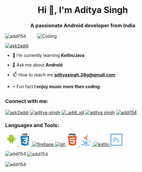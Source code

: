<h1 align="center">Hi 👋, I'm Aditya Singh</h1>
<h3 align="center">A passionate Android developer from India</h3>
<img align="right" alt="Coding" width="400" src="https://cdn.dribbble.com/users/1162077/screenshots/3848914/programmer.gif">
<p align="left"> <img src="https://komarev.com/ghpvc/?username=addi154&label=Profile%20views&color=0e75b6&style=flat" alt="addi154" /> </p>

<p align="left"> <a href="https://twitter.com/ask2addi" target="blank"><img src="https://img.shields.io/twitter/follow/ask2addi?logo=twitter&style=for-the-badge" alt="ask2addi" /></a> </p>

- 🌱 I’m currently learning **Kotlin/Java**

- 💬 Ask me about **Android**

- 📫 How to reach me **adityasingh.28g@gmail.com**

- ⚡ Fun fact **I enjoy music more then coding**

<h3 align="left">Connect with me:</h3>
<p align="left">
<a href="https://twitter.com/ask2addi" target="blank"><img align="center" src="https://raw.githubusercontent.com/rahuldkjain/github-profile-readme-generator/master/src/images/icons/Social/twitter.svg" alt="ask2addi" height="30" width="40" /></a>
<a href="https://linkedin.com/in/aditya-singh" target="blank"><img align="center" src="https://raw.githubusercontent.com/rahuldkjain/github-profile-readme-generator/master/src/images/icons/Social/linked-in-alt.svg" alt="aditya-singh" height="30" width="40" /></a>
<a href="https://instagram.com/_addi_xd" target="blank"><img align="center" src="https://raw.githubusercontent.com/rahuldkjain/github-profile-readme-generator/master/src/images/icons/Social/instagram.svg" alt="_addi_xd" height="30" width="40" /></a>
<a href="https://www.youtube.com/c/aditya singh" target="blank"><img align="center" src="https://raw.githubusercontent.com/rahuldkjain/github-profile-readme-generator/master/src/images/icons/Social/youtube.svg" alt="aditya singh" height="30" width="40" /></a>
<a href="https://www.leetcode.com/addi154" target="blank"><img align="center" src="https://raw.githubusercontent.com/rahuldkjain/github-profile-readme-generator/master/src/images/icons/Social/leet-code.svg" alt="addi154" height="30" width="40" /></a>
</p>

<h3 align="left">Languages and Tools:</h3>
<p align="left"> <a href="https://developer.android.com" target="_blank" rel="noreferrer"> <img src="https://raw.githubusercontent.com/devicons/devicon/master/icons/android/android-original-wordmark.svg" alt="android" width="40" height="40"/> </a> <a href="https://www.w3schools.com/css/" target="_blank" rel="noreferrer"> <img src="https://raw.githubusercontent.com/devicons/devicon/master/icons/css3/css3-original-wordmark.svg" alt="css3" width="40" height="40"/> </a> <a href="https://firebase.google.com/" target="_blank" rel="noreferrer"> <img src="https://www.vectorlogo.zone/logos/firebase/firebase-icon.svg" alt="firebase" width="40" height="40"/> </a> <a href="https://git-scm.com/" target="_blank" rel="noreferrer"> <img src="https://www.vectorlogo.zone/logos/git-scm/git-scm-icon.svg" alt="git" width="40" height="40"/> </a> <a href="https://www.w3.org/html/" target="_blank" rel="noreferrer"> <img src="https://raw.githubusercontent.com/devicons/devicon/master/icons/html5/html5-original-wordmark.svg" alt="html5" width="40" height="40"/> </a> <a href="https://www.java.com" target="_blank" rel="noreferrer"> <img src="https://raw.githubusercontent.com/devicons/devicon/master/icons/java/java-original.svg" alt="java" width="40" height="40"/> </a> <a href="https://kotlinlang.org" target="_blank" rel="noreferrer"> <img src="https://www.vectorlogo.zone/logos/kotlinlang/kotlinlang-icon.svg" alt="kotlin" width="40" height="40"/> </a> <a href="https://www.photoshop.com/en" target="_blank" rel="noreferrer"> <img src="https://raw.githubusercontent.com/devicons/devicon/master/icons/photoshop/photoshop-line.svg" alt="photoshop" width="40" height="40"/> </a> </p>

<p><img align="left" src="https://github-readme-stats.vercel.app/api/top-langs?username=addi154&show_icons=true&locale=en&layout=compact" alt="addi154" /></p>

<p>&nbsp;<img align="center" src="https://github-readme-stats.vercel.app/api?username=addi154&show_icons=true&locale=en" alt="addi154" /></p>

<p><img align="center" src="https://github-readme-streak-stats.herokuapp.com/?user=addi154&" alt="addi154" /></p>
